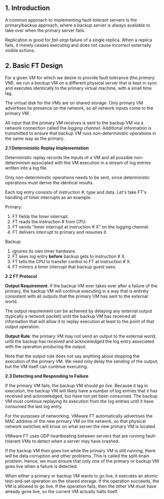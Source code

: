 ## 1. Introduction

A common approach to implementing fault-tolerant servers is the primary/backup approach, where a backup server is always available to take over when the primary server fails.

Replication is good for *fail-stop* failure of a single replica. When a replica fails, it merely ceases executing and does not cause incorrect externally visible actions. 

## 2. Basic FT Design

For a given VM for which we desire to provide fault tolerance (the *primary* VM), we run a *backup* VM on a different physical server that is kept in sync and executes identically to the primary virtual machine, with a small time lag.

The virtual disk for the VMs are on shared storage. Only primary VM advertises its presence on the network, so all network inputs come to the primary VM.

All input that the primary VM receives is sent to the backup VM via a network connection called the *logging channel*. Additional information is transmitted to ensure that backup VM runs non-deterministic operations in the same way as the primary.

**2.1 Deterministic Replay Implementation**

Deterministic replay records the inputs of a VM and all possible non-determinism associated with the VM execution in a stream of log entries written into a log file.

Only non-deterministic operations needs to be sent, since deterministic operations must derive the identical results. 

Each log entry consists of instruction #, type and data. Let's take FT's handling of timer interrupts as an example. 

Primary:

1. FT fields the timer interrupt.
2. FT reads the instruction # from CPU.
3. FT sends "timer interrupt at instruction # X" on the logging channel.
4. FT delivers interrupt to primary and resumes it.

Backup:

1. ignores its own timer hardware.
2. FT sees log entry **before** backup gets to instruction # X.
3. FT tells the CPU to transfer control to FT at instruction # X.
4. FT mimics a timer interrupt that backup guest sees.

**2.2 FT Protocol**

**Output Requirement**: if the backup VM ever takes over after a failure of the primary, the backup VM will continue executing in a way that is entirely consistent with all outputs that the primary VM has sent to the external world. 

The output requirement can be achieved by delaying any external output (typically a network packet) until the backup VM has received all information that will allow it to replay execution at least to the point of that output operation.

**Output Rule**: the primary VM may not send an output to the external world, until the backup has received and acknowledged the log entry associated with the operation producing the output.

Note that the output rule does not say anything about stopping the execution of the primary VM. We need only delay the sending of the output, but the VM itself can continue executing. 

**2.3 Detecting and Responding to Failure**

If the primary VM fails, the backup VM should *go live*. Because it lag in execution, the backup VM will likely have a number of log entries that it has received and acknowledged, but have not yet been consumed. The backup VM must continue replaying its execution from the log entries until it have consumed the last log entry.

For the purposes of networking, VMware FT automatically advertises the MAC address of the new primary VM on the network, so that physical network switches will know on what server the new primary VM is located. 

VMware FT uses UDP heartbeating between servers that are running fault-tolerant VMs to detect when a server may have crashed. 

If the backup VM then goes live while the primary VM is still running, there will be data corruption and other problems. This is called the split-brain problem. Hence, we must ensure that only one of the primary or backup VM goes live when a failure is detected. 

When either a primary or backup VM wants to go live, it executes an atomic test-and-set operation on the shared storage. If the operation succeeds, the VM is allowed to go live. If the operation fails, then the other VM must have already gone live, so the current VM actually halts itself.


